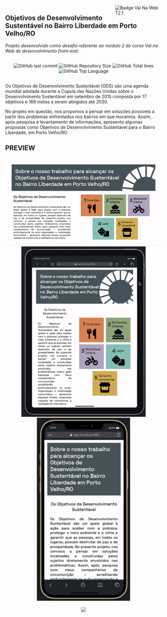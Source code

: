 <img src="https://i.ibb.co/QpLTKSz/badge-M2-T2.png" alt="Badge Vai Na Web T2.1" width="150" align="right">

## Objetivos de Desenvolvimento Sustentável no Bairro Liberdade em Porto Velho/RO

<i>Projeto desenvolvido como desafio referente ao módulo 2 do curso Vai na Web de desenvolvimento front-end. </i><br><br>

<div align="center">
    <img alt="GitHub last commit" src="https://img.shields.io/github/last-commit/sophiacrds/ODS-onu?color=khaki">
    <img alt="GitHub Repository Size" src="https://img.shields.io/github/repo-size/sophiacrds/ODS-onu?color=white">
    <img alt="GitHub Total lines" src="https://img.shields.io/tokei/lines/github/sophiacrds/ODS-onu?color=white">
    <img alt="GitHub Top Language" src="https://img.shields.io/github/languages/top/sophiacrds/ODS-onu?color=white">

</div><br>

Os Objetivos de Desenvolvimento Sustentável (ODS) são uma agenda mundial adotada durante a Cúpula das Nações Unidas sobre o Desenvolvimento Sustentável em setembro de 2015 composta por 17 objetivos e 169 metas a serem atingidos até 2030.

No projeto em questão, nos propomos a pensar em soluções possíveis a partir dos problemas enfrentados nos bairros em que moramos. Assim, após pesquisa e levantamento de informações, apresento algumas propostas como Objetivos de Desenvolvimento Sustentável para o Bairro Liberdade, em Porto Velho/RO.

## PREVIEW

<div align="center">
  <img src="./src/assets/demos/demo-desktop.gif" width="650">
  <img src="./src/assets/demos/demo-tablet.gif" width="400">
  <img src="./src/assets/demos/demo-mobile.gif" width="300">
</div>
<br>

<div align="center">
    <a href="https://www.linkedin.com/in/sophia-leão-733880101/" alt="Linkedin"><img src="https://img.shields.io/badge/-Sophia Leão-white?style=flat&logo=Linkedin&logoColor=black"></a>
</div>
